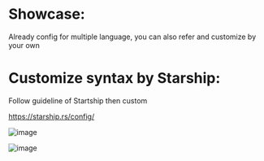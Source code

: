 # Showcase:

Already config for multiple language, you can also refer and customize by your own

# Customize syntax by Starship: 

Follow guideline of Startship then custom

https://starship.rs/config/

![image](https://github.com/TrNgTien/startship-config/assets/66483590/dffc865b-637c-44b0-9213-f86e91d78c45)

![image](https://github.com/TrNgTien/startship-config/assets/66483590/3dd385f9-afa6-4d39-a83b-3804ad8338a8)
